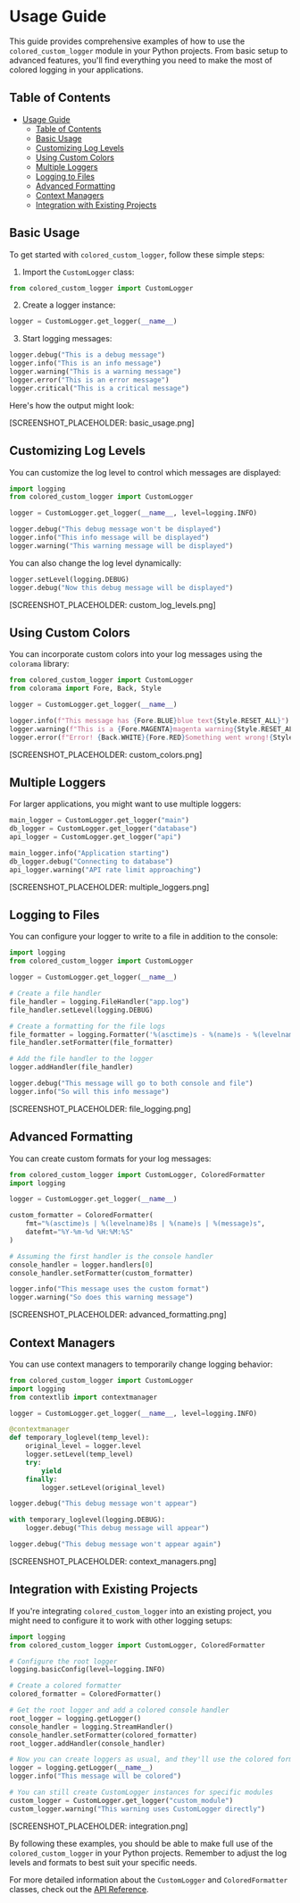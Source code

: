 # Usage Guide

This guide provides comprehensive examples of how to use the `colored_custom_logger` module in your Python projects. From basic setup to advanced features, you'll find everything you need to make the most of colored logging in your applications.

## Table of Contents

- [Usage Guide](#usage-guide)
  - [Table of Contents](#table-of-contents)
  - [Basic Usage](#basic-usage)
  - [Customizing Log Levels](#customizing-log-levels)
  - [Using Custom Colors](#using-custom-colors)
  - [Multiple Loggers](#multiple-loggers)
  - [Logging to Files](#logging-to-files)
  - [Advanced Formatting](#advanced-formatting)
  - [Context Managers](#context-managers)
  - [Integration with Existing Projects](#integration-with-existing-projects)

## Basic Usage

To get started with `colored_custom_logger`, follow these simple steps:

1. Import the `CustomLogger` class:

```python
from colored_custom_logger import CustomLogger
```

2. Create a logger instance:

```python
logger = CustomLogger.get_logger(__name__)
```

3. Start logging messages:

```python
logger.debug("This is a debug message")
logger.info("This is an info message")
logger.warning("This is a warning message")
logger.error("This is an error message")
logger.critical("This is a critical message")
```

Here's how the output might look:

[SCREENSHOT_PLACEHOLDER: basic_usage.png]

## Customizing Log Levels

You can customize the log level to control which messages are displayed:

```python
import logging
from colored_custom_logger import CustomLogger

logger = CustomLogger.get_logger(__name__, level=logging.INFO)

logger.debug("This debug message won't be displayed")
logger.info("This info message will be displayed")
logger.warning("This warning message will be displayed")
```

You can also change the log level dynamically:

```python
logger.setLevel(logging.DEBUG)
logger.debug("Now this debug message will be displayed")
```

[SCREENSHOT_PLACEHOLDER: custom_log_levels.png]

## Using Custom Colors

You can incorporate custom colors into your log messages using the `colorama` library:

```python
from colored_custom_logger import CustomLogger
from colorama import Fore, Back, Style

logger = CustomLogger.get_logger(__name__)

logger.info(f"This message has {Fore.BLUE}blue text{Style.RESET_ALL}")
logger.warning(f"This is a {Fore.MAGENTA}magenta warning{Style.RESET_ALL}")
logger.error(f"Error! {Back.WHITE}{Fore.RED}Something went wrong!{Style.RESET_ALL}")
```

[SCREENSHOT_PLACEHOLDER: custom_colors.png]

## Multiple Loggers

For larger applications, you might want to use multiple loggers:

```python
main_logger = CustomLogger.get_logger("main")
db_logger = CustomLogger.get_logger("database")
api_logger = CustomLogger.get_logger("api")

main_logger.info("Application starting")
db_logger.debug("Connecting to database")
api_logger.warning("API rate limit approaching")
```

[SCREENSHOT_PLACEHOLDER: multiple_loggers.png]

## Logging to Files

You can configure your logger to write to a file in addition to the console:

```python
import logging
from colored_custom_logger import CustomLogger

logger = CustomLogger.get_logger(__name__)

# Create a file handler
file_handler = logging.FileHandler("app.log")
file_handler.setLevel(logging.DEBUG)

# Create a formatting for the file logs
file_formatter = logging.Formatter('%(asctime)s - %(name)s - %(levelname)s - %(message)s')
file_handler.setFormatter(file_formatter)

# Add the file handler to the logger
logger.addHandler(file_handler)

logger.debug("This message will go to both console and file")
logger.info("So will this info message")
```

[SCREENSHOT_PLACEHOLDER: file_logging.png]

## Advanced Formatting

You can create custom formats for your log messages:

```python
from colored_custom_logger import CustomLogger, ColoredFormatter
import logging

logger = CustomLogger.get_logger(__name__)

custom_formatter = ColoredFormatter(
    fmt="%(asctime)s | %(levelname)8s | %(name)s | %(message)s",
    datefmt="%Y-%m-%d %H:%M:%S"
)

# Assuming the first handler is the console handler
console_handler = logger.handlers[0]
console_handler.setFormatter(custom_formatter)

logger.info("This message uses the custom format")
logger.warning("So does this warning message")
```

[SCREENSHOT_PLACEHOLDER: advanced_formatting.png]

## Context Managers

You can use context managers to temporarily change logging behavior:

```python
from colored_custom_logger import CustomLogger
import logging
from contextlib import contextmanager

logger = CustomLogger.get_logger(__name__, level=logging.INFO)

@contextmanager
def temporary_loglevel(temp_level):
    original_level = logger.level
    logger.setLevel(temp_level)
    try:
        yield
    finally:
        logger.setLevel(original_level)

logger.debug("This debug message won't appear")

with temporary_loglevel(logging.DEBUG):
    logger.debug("This debug message will appear")

logger.debug("This debug message won't appear again")
```

[SCREENSHOT_PLACEHOLDER: context_managers.png]

## Integration with Existing Projects

If you're integrating `colored_custom_logger` into an existing project, you might need to configure it to work with other logging setups:

```python
import logging
from colored_custom_logger import CustomLogger, ColoredFormatter

# Configure the root logger
logging.basicConfig(level=logging.INFO)

# Create a colored formatter
colored_formatter = ColoredFormatter()

# Get the root logger and add a colored console handler
root_logger = logging.getLogger()
console_handler = logging.StreamHandler()
console_handler.setFormatter(colored_formatter)
root_logger.addHandler(console_handler)

# Now you can create loggers as usual, and they'll use the colored formatter
logger = logging.getLogger(__name__)
logger.info("This message will be colored")

# You can still create CustomLogger instances for specific modules
custom_logger = CustomLogger.get_logger("custom_module")
custom_logger.warning("This warning uses CustomLogger directly")
```

[SCREENSHOT_PLACEHOLDER: integration.png]

By following these examples, you should be able to make full use of the `colored_custom_logger` in your Python projects. Remember to adjust the log levels and formats to best suit your specific needs.

For more detailed information about the `CustomLogger` and `ColoredFormatter` classes, check out the [API Reference](api.md).